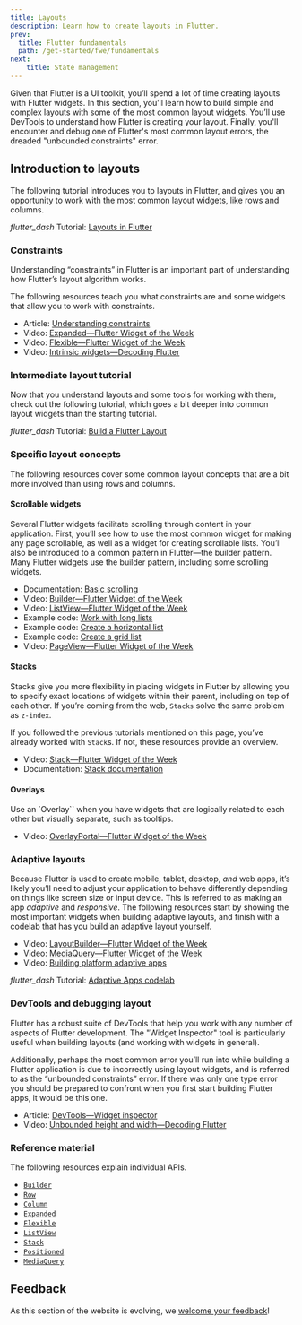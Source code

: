 ```yaml
---
title: Layouts
description: Learn how to create layouts in Flutter.
prev:
  title: Flutter fundamentals
  path: /get-started/fwe/fundamentals
next:
    title: State management
---
```


Given that Flutter is a UI toolkit,
you’ll spend a lot of time creating layouts
with Flutter widgets. In this section,
you’ll learn how to build simple and
complex layouts with some of the most common layout widgets.
You’ll use DevTools to understand how
Flutter is creating your layout.
Finally, you'll encounter and debug one of
Flutter's most common layout errors,
the dreaded "unbounded constraints" error.

## Introduction to layouts

The following tutorial introduces you to layouts
in Flutter, and gives you an opportunity to work
with the most common layout widgets, like rows and columns.

<i class="material-symbols" aria-hidden="true">flutter_dash</i> Tutorial: [Layouts in Flutter][]

### Constraints

Understanding “constraints” in Flutter is  an
important part of understanding
how Flutter’s layout algorithm works.

The following resources teach you what
constraints are and some widgets that
allow you to work with constraints.

* Article: [Understanding constraints][]
* Video: [Expanded—Flutter Widget of the Week][]
* Video: [Flexible—Flutter Widget of the Week][]
* Video: [Intrinsic widgets—Decoding Flutter][]

### Intermediate layout tutorial

Now that you understand layouts and some tools
for working with them, check out the following tutorial,
which goes a bit deeper into common layout
widgets than the starting tutorial.

<i class="material-symbols" aria-hidden="true">flutter_dash</i> Tutorial: [Build a Flutter Layout][]

### Specific layout concepts

The following resources cover some common layout concepts
that are a bit more involved than using rows and columns.

#### Scrollable widgets

Several Flutter widgets facilitate scrolling through
content in your application.
First, you’ll see how to use the most common widget for
making any page scrollable,
as well as a widget for creating scrollable lists.
You’ll also be introduced to a common pattern in
Flutter—the builder pattern.
Many Flutter widgets use the builder pattern,
including some scrolling widgets.

* Documentation: [Basic scrolling][]
* Video: [Builder—Flutter Widget of the Week][]
* Video: [ListView—Flutter Widget of the Week][]
* Example code: [Work with long lists][]
* Example code: [Create a horizontal list][]
* Example code: [Create a grid list][]
* Video: [PageView—Flutter Widget of the Week][]

#### Stacks

Stacks give you more flexibility in placing widgets
in Flutter by allowing you to specify exact locations
of widgets within their parent,
including on top of each other.
If you’re coming from the web,
`Stacks` solve the same problem as `z-index`.

If you followed the previous tutorials mentioned
on this page, you’ve already worked with `Stack`s.
If not, these resources provide an overview.

* Video: [Stack—Flutter Widget of the Week][]
* Documentation: [Stack documentation][]

#### Overlays

Use an `Overlay`` when you have widgets that are
logically related to each other but visually separate,
such as tooltips.

* Video: [OverlayPortal—Flutter Widget of the Week][]

### Adaptive layouts

Because Flutter is used to create mobile,
tablet, desktop, _and_ web apps,
it’s likely you’ll need to adjust your
application to behave differently depending on
things like screen size or input device.
This is referred to as making an app
_adaptive_ and _responsive_.
The following resources start by
showing the most important widgets when
building adaptive layouts,
and finish with a codelab that has you
build an adaptive layout yourself.

* Video: [LayoutBuilder—Flutter Widget of the Week][]
* Video: [MediaQuery—Flutter Widget of the Week][]
* Video: [Building platform adaptive apps][]

<i class="material-symbols" aria-hidden="true">flutter_dash</i> Tutorial: [Adaptive Apps codelab][]

### DevTools and debugging layout

Flutter has a robust suite of DevTools that
help you work with any number of aspects of
Flutter development.
The "Widget Inspector" tool is particularly
useful when building layouts (and working with widgets in general).

Additionally, perhaps the most common error
you’ll run into while building a Flutter application
is due to incorrectly using layout widgets,
and is referred to as the “unbounded constraints” error.
If there was only one type error you should be prepared
to confront when you first start building Flutter apps,
it would be this one.

* Article: [DevTools—Widget inspector][]
* Video: [Unbounded height and width—Decoding Flutter][]

### Reference material

The following resources explain individual APIs.

* [`Builder`][]
* [`Row`][]
* [`Column`][]
* [`Expanded`][]
* [`Flexible`][]
* [`ListView`][]
* [`Stack`][]
* [`Positioned`][]
* [`MediaQuery`][]

[Layouts in Flutter]: /ui/layout
[Understanding constraints]: /ui/layout/constraints
[Expanded—Flutter Widget of the Week]: {{site.youtube-site}}/watch?v=_rnZaagadyo
[Flexible—Flutter Widget of the Week]: {{site.youtube-site}}/watch?v=CI7x0mAZiY0
[Intrinsic widgets—Decoding Flutter]: {{site.youtube-site}}/watch?v=Si5XJ_IocEs
[Build a Flutter Layout]: /ui/layout/tutorial
[Basic scrolling]: /ui/layout/scrolling#basic-scrolling
[Builder—Flutter Widget of the Week]: {{site.youtube-site}}/watch?v=xXNOkIuSYuA
[ListView—Flutter Widget of the Week]: {{site.youtube-site}}/watch?v=KJpkjHGiI5A
[Work with long lists]: /cookbook/lists/long-lists
[Create a horizontal list]: /cookbook/lists/horizontal-list
[Create a grid list]: /cookbook/lists/grid-lists
[PageView—Flutter Widget of the Week]: {{site.youtube-site}}/watch?v=J1gE9xvph-A
[Stack—Flutter Widget of the Week]: {{site.youtube-site}}/watch?v=liEGSeD3Zt8
[Stack documentation]: /ui/layout#stack
[OverlayPortal—Flutter Widget of the Week]: {{site.youtube-site}}/watch?v=S0Ylpa44OAQ
[LayoutBuilder—Flutter Widget of the Week]: {{site.youtube-site}}/watch?v=IYDVcriKjsw
[MediaQuery—Flutter Widget of the Week]: {{site.youtube-site}}/watch?v=A3WrA4zAaPw
[Adaptive apps codelab]: {{site.codelabs}}/codelabs/flutter-adaptive-app
[Building platform adaptive apps]: {{site.youtube-site}}/watch?v=RCdeSKVt7LI
[DevTools—Widget inspector]: /tools/devtools/inspector
[Unbounded height and width—Decoding Flutter]: {{site.youtube-site}}/watch?v=jckqXR5CrPI
[2D Scrolling]: {{site.youtube-site}}/watch?v=ppEdTo-VGcg
[`Builder`]: {{site.api}}/flutter/widgets/Builder-class.html
[`Row`]: {{site.api}}/flutter/widgets/Row-class.html
[`Column`]: {{site.api}}/flutter/widgets/Column-class.html
[`Expanded`]: {{site.api}}/flutter/widgets/Expanded-class.html
[`Flexible`]: {{site.api}}/flutter/widgets/Flexible-class.html
[`ListView`]: {{site.api}}/flutter/widgets/ListView-class.html
[`Stack`]: {{site.api}}/flutter/widgets/Stack-class.html
[`Positioned`]: {{site.api}}/flutter/widgets/Positioned-class.html
[`MediaQuery`]: {{site.api}}/flutter/widgets/MediaQuery-class.html

## Feedback

As this section of the website is evolving,
we [welcome your feedback][]!

[welcome your feedback]: /get-started/fwe
